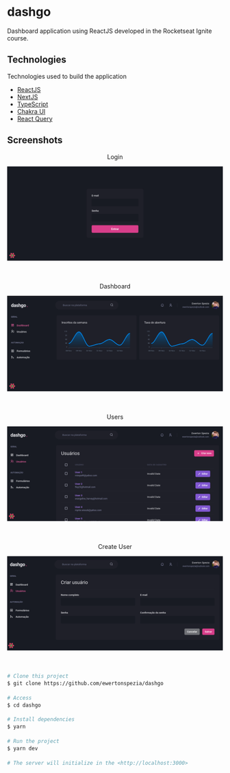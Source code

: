 # dashgo

Dashboard application using ReactJS developed in the Rocketseat Ignite course.

## Technologies

Technologies used to build the application

- [ReactJS](https://reactjs.org/)
- [NextJS](https://nextjs.org/)
- [TypeScript](https://www.typescriptlang.org/)
- [Chakra UI](https://chakra-ui.com/)
- [React Query](https://react-query.tanstack.com/)

## Screenshots

<div align="center" id="top"> 
  <p>Login</p>
  <img src="./public/images/login.png" alt="Login" />
</div>
<br/>
<br/>
<div align="center" id="top"> 
  <p>Dashboard</p>
  <img src="./public/images/dashboard.png" alt="Dashboard" />
</div>
<br/>
<br/>
<div align="center" id="top"> 
  <p>Users</p>
  <img src="./public/images/users.png" alt="Users" />
</div>
<br/>
<br/>
<div align="center" id="top"> 
  <p>Create User</p>
  <img src="./public/images/create-user.png" alt="Create User" />
</div>
<br/>
<br/>

```bash
# Clone this project
$ git clone https://github.com/ewertonspezia/dashgo

# Access
$ cd dashgo

# Install dependencies
$ yarn

# Run the project
$ yarn dev

# The server will initialize in the <http://localhost:3000>
```
